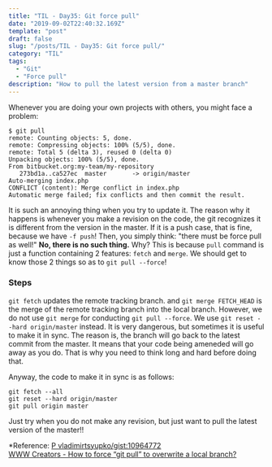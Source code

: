 ```yaml
---
title: "TIL - Day35: Git force pull"
date: "2019-09-02T22:40:32.169Z"
template: "post"
draft: false
slug: "/posts/TIL - Day35: Git force pull/"
category: "TIL"
tags:
  - "Git"
  - "Force pull"
description: "How to pull the latest version from a master branch"
---
```

Whenever you are doing your own projects with others, you might face a problem:
```
$ git pull 
remote: Counting objects: 5, done.
remote: Compressing objects: 100% (5/5), done.
remote: Total 5 (delta 3), reused 0 (delta 0)
Unpacking objects: 100% (5/5), done.
From bitbucket.org:my-team/my-repository
   273bd1a..ca527ec  master       -> origin/master
Auto-merging index.php
CONFLICT (content): Merge conflict in index.php
Automatic merge failed; fix conflicts and then commit the result.
```
It is such an annoying thing when you try to update it. The reason why it happens is whenever you make a revision on the code, the git recognizes it is different from the version in the master.
If it is a push case, that is fine, because we have `-f push`! Then, you simply think: "there must be force pull as well!" __No, there is no such thing.__ Why? This is because `pull` command is just a function containing 2 features: `fetch` and `merge`. We should get to know those 2 things so as to `git pull --force`! 

### Steps
`git fetch` updates the remote tracking branch. and `git merge FETCH_HEAD` is the merge of the remote tracking branch into the local branch.
However, we do not use `git merge` for conducting `git pull --force`. We use `git reset --hard origin/master` instead. It is very dangerous, but sometimes it is useful to make it in sync.
The reason is, the branch will go back to the latest commit from the master. It means that your code being ameneded will go away as you do. That is why you need to think long and hard before doing that.

Anyway, the code to make it in sync is as follows:
```
git fetch --all
git reset --hard origin/master
git pull origin master
```

Just try when you do not make any revision, but just want to pull the latest version of the master!!

*Reference: [P vladimirtsyupko/gist:10964772](https://gist.github.com/vladimirtsyupko/10964772)</br> [WWW Creators - How to force “git pull” to overwrite a local branch?](http://www-creators.com/en/archives/1687)</br>